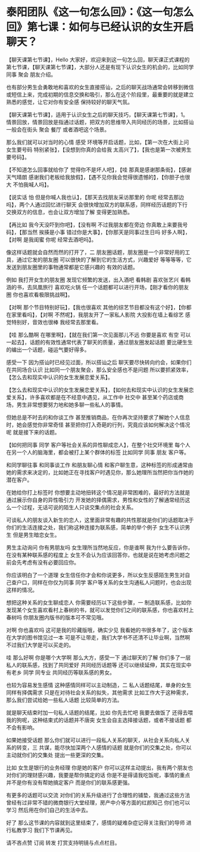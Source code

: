 # 泰阳团队《这一句怎么回》：《这一句怎么回》第七课：如何与已经认识的女生开启聊天？

【聊天课第七节课】，Hello 大家好，欢迎来到这一句怎么回，聊天课正式课程的第七节课，【聊天课第七节课】，大部分人还是有现下认识女生的机会的，比如同学 同事 聚会 朋友介绍。

也有部分男生会勇敢地和喜欢的女生直接搭讪，之后的聊天战场通常会转移到微信或短信上来，完成初期的信息交换和吸引，那么在这个阶段里，最重要的就是建立熟悉的感觉，让它对你有安全感 保持较好的聊天气氛。

【聊天课第七节课】，适用于认识女生之后的聊天技巧，【聊天课第七节课】，1。 情景回放，情景回放是指通过话题，把双方的思维带入共同经历的场景，比如搭讪一般会在街头 聚会 餐厅 或者酒吧这个场景。

那么我们就可以对当时的心情 感受 环境等开启话题，比如，【第一次在大街上问女生要号码 特别紧张】，【没想到你真的会给我 太高兴了】，【我也是第一次被男生要号码】。

【不知道怎么回事就给你了 觉得你不是坏人吧】，【哇 那真是感谢那条街】，【感谢天气晴朗 感谢我们老板给我放假】，【遇不见你我会觉得很遗憾的】，【你胆子也很大 不怕我喊人吗】。

【说实话 怕 但是你喊人我也认】，【那天去找朋友采访那里的 你呢 经常去那边吗】，两个人通过回忆进行聊天 会很快增加双方的联系感，同样经历话题的下行 交换双方的信息，也会让双方增加了解 变得更加熟悉。

【再比如 我今天没吓到你吧】，【没有啊 不过我朋友都在旁边 你真敢上来要我号码】，【那当然 挨揍是小事 错过你是大事】，【你那天是同事过生日吗 好多人啊】，【对啊 是我闺蜜 你呢 经常去酒吧吗】。

像这样话题就会自然而然的打开了，二 朋友圈话题，朋友圈是一个非常好用的工具，通过它发的朋友圈 可以很快的了解到它的生活方式，兴趣爱好 等等等等，它发送到朋友圈里的事物通常都是它感兴趣的 有效的话题。

例如 我打开女生的朋友圈 发现它频繁的发送，出入酒吧 看韩剧 喜欢张艺兴 看韩涵的书，去凤凰旅行 喜欢吃火锅 任一个话题都可以进行开场，【刚才看你的朋友圈 你也喜欢看极限挑战啊】。

【对啊 那个节目特别好玩】，【我也很喜欢 其他的综艺节目都没有这个好】，【你都在家里看吗】，【对啊 不然呢】，我朋友开了一家私人影院 大投影在墙上看综艺 感觉特别好，音效也很棒 我经常去那里看。

【哇 那么酷啊 在哪里啊】，【就在我们第一次见面那儿不远 你要是喜欢 有空 可以一起去】，话题的有效性通常代表了聊天的质量，通过朋友圈发起话题 要比硬生生的编出一个话题，碰运气要好得多。

感受一下 因为搭讪时已经见过面，所以搭讪之后 聊天要尽快转向约会，如果你们在共同场合认识 比如同一个朋友聚会，那么安全感也不是问题 所以要抓紧效率，【怎么去和现实中认识的女生发展恋爱关系】。

【怎么去和现实中认识的女生发展恋爱关系】，【如何去和现实中认识的女生发展恋爱关系】，许多喜欢都是在不经意中遇见，从工作中 社交中 甚至某个药店或商场，男生非常想要努力地和她多聊一些私人的事情。

但她总是不时去的和你谈工作 甚至推销商品，在你再次坚持要求了解她个人信息时，她会感觉你非常奇怪 甚至把你打入奇葩的行列，究竟应该如何解决这个情况呢 就是接下来的话题。

【如何把同事 同学 客户等社会关系的异性聊成恋人】，在整个社交环境里 每个人在另一个人的脑海里，都会被打上某个群体的标签 比如同学 同事 朋友 客户等。

和同学聊往事 和同事谈工作 和朋友聊心情 和客户聊生意，这种标签的形成通常由她的需求来决定的，比如她正在寻找客户时遇见你，那么她理所当然把你当作她的潜在客户。

在她给你打上标签时 你想要主动地扭转这个情况是非常困难的，最好的方法就是通过展示你自身的异性吸引力 开发她的择偶需求，男性和女性的了解通常经历这么一个过程，无话可说的陌生人只谈交集点的社会关系。

可谈私人的朋友谈入新生的恋人，这里面非常有趣的共性那就是你们的话题取决于你们的生活连接之处，我们称这种连接为联系感，简单的举个例子 女生不认识男生 但是男生暗恋女生。

男生主动询问 你有男朋友吗 女生理所当然地反应，你是谁啊 我为什么要告诉你，在没有某种联系感的程度上 女生不会认为应该回答你，也就是说在她考虑问题之前会先考虑有没有必要回应你。

你应该明白了一个道理 女生信任你才会和你说更多，所以女生反感陌生男生对自己查户口，同样在你仅为同事 同学 客户等关系的女生沟通私人问题时，也会出现这样的情况。

想把这种关系的女生聊成恋人 你需要经历以下这些步骤，一 制造联系感，比如你发现某个女生喜欢看村上春树的书，就可以发觉你们之间的联系感，你也喜欢村上春树吗 你朋友圈内版书的版本可不常见哦。

对啊 你也喜欢吗 这可是我的珍藏版哦，确实少见 我看她的书很多年了，这个版本在大学的图书馆见过一本 可是不让带走，我们大学书不还清不让毕业啊，当然啊 不过我们大学是可以买走的。

哇 那么好啊 你是哪个大学啊 那么大方，感受一下 通过聊天的了解 你们多了一层私人的联系感，找到了共同爱好 共同经历话题等 还可以继续延伸，其实在现实中 有老乡 同学 同专业 共同经历等联系感的男女。

也较为容易发生感情 这种感情同样可以主动制造，二 私人话题结尾，单身的女生同样有择偶需求 只是在对待社会关系的拟失，其他需求 比如工作大于这种需求，那么我们尝试给她一些私人话题 比较简单的方法。

就是聊天结束时加一句私人话题的结尾，比如 你先去忙吧 我要去做饭了 还得去喂我的狗呢，这种结束式的话题并不唐突 女生会自主选择接话题，或者不接话题 都不会有影响。

如果她接受话题 那么你们就可以进行一段私人关系的聊天，从社会关系向私人关系的转变，三 共谋，能尽快加深两个人感情的话题 就是你们的交集之处，你可以主动就你们的交集处 提出一些更深的交集。

比如 女生是银行的业务经理 你是她的客户 你可以这样主动提出，我有两个朋友也对你们的理财感兴趣，我要是帮你搞定的话 你是不是得请我吃饭呢，事情的重点并不是你有没有帮她搞定客户 而是你们的联系感更强。

有更多的话题可以交流 对你们的关系升级进行了合理性的铺垫，我通过这些方法 曾经有过非常不错的微商银行大堂经理，房产中介等方面的红颜知己 你们也可以学习 然后用在你们自己的生活中去。

好了 那么这节课的内容就到这里结束了，感情的疑难杂症记得关注我们的导师 进行私教学习 我们下节课再见。

请不吝点赞 订阅 转发 打赏支持明镜与点点栏目。